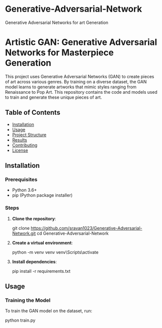 # Generative-Adversarial-Network
Generative Adversarial Networks for art Generation

# Artistic GAN: Generative Adversarial Networks for Masterpiece Generation

This project uses Generative Adversarial Networks (GAN) to create pieces of art across various genres. By training on a diverse dataset, the GAN model learns to generate artworks that mimic styles ranging from Renaissance to Pop Art. This repository contains the code and models used to train and generate these unique pieces of art.


## Table of Contents

- [Installation](#installation)
- [Usage](#usage)
- [Project Structure](#project-structure)
- [Results](#results)
- [Contributing](#contributing)
- [License](#license)

## Installation

### Prerequisites

- Python 3.6+
- pip (Python package installer)

### Steps

1. **Clone the repository**:

    git clone https://github.com/sravan1023/Generative-Adversarial-Network.git
    cd Generative-Adversarial-Network


2. **Create a virtual environment**:

    python -m venv venv
    venv\Scripts\activate


4. **Install dependencies**:

    pip install -r requirements.txt


## Usage

### Training the Model

To train the GAN model on the dataset, run:

python train.py
